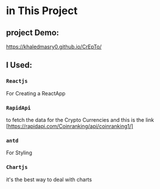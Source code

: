 # in This Project

## project Demo:
https://khaledmasry0.github.io/CrEpTo/

## I Used:

### `Reactjs`

For Creating a ReactApp

### `RapidApi`

to fetch the data for the Crypto Currencies and this is the link
[https://rapidapi.com/Coinranking/api/coinranking1/]

### `antd`

For Styling

### `Chartjs`

it's the best way to deal with charts
